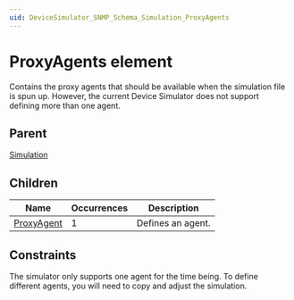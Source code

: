 ```yaml
---
uid: DeviceSimulator_SNMP_Schema_Simulation_ProxyAgents
---
```


# ProxyAgents element

Contains the proxy agents that should be available when the simulation file is spun up. However, the current Device Simulator does not support defining more than one agent.

## Parent

[Simulation](xref:DeviceSimulator_SNMP_Schema_Simulation)

## Children

|Name|Occurrences|Description|
|--- |--- |--- |
|[ProxyAgent](xref:DeviceSimulator_SNMP_Schema_Simulation_ProxyAgents_ProxyAgent)|1|Defines an agent.|

## Constraints

The simulator only supports one agent for the time being. To define different agents, you will need to copy and adjust the simulation.
